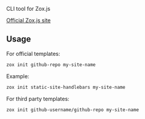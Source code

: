 
CLI tool for Zox.js

[Official Zox.js site](http://zoxjs.com)

## Usage

For official templates:

```bash
zox init github-repo my-site-name
```

Example:

```bash
zox init static-site-handlebars my-site-name
```

For third party templates:

```bash
zox init github-username/github-repo my-site-name
```
